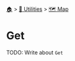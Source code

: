 <!--startTocHeader-->
[🏠](../../README.md) > [🔧 Utilities](../README.md) > [🗺️ Map](README.md)
# Get
<!--endTocHeader-->

TODO: Write about `Get`

<!--startTocSubTopic-->
<!--endTocSubTopic-->